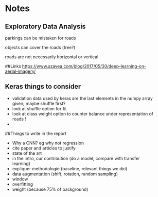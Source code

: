 # Notes

## Exploratory Data Analysis

parkings can be mistaken for roads

objects can cover the roads (tree?)

roads are not necessarily horizontal or vertical 

##Links 
https://www.azavea.com/blog/2017/05/30/deep-learning-on-aerial-imagery/



## Keras things to consider

- validation data used by keras are the last elements in the numpy array given, maybe shuffle first?
- look at shuffle option for fit
- look at class weight option to counter balance under representation of roads !
- 



##Things to write in the report

- Why a CNN? eg why not regression
- cite paper and articles to justify
- state of the art
- in the intro, our contribution (do a model, compare with transfer learning)
- expliquer methodologie (baseline, relevant things we did)
- data augmentation (shift, rotation, random sampling)
- window
- overfitting
- weight (because 75% of background)

